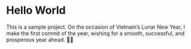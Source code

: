 # Hello World

This is a sample project. On the occasion of Vietnam’s Lunar New Year, I make the first commit of the year, wishing for a smooth, successful, and prosperous year ahead. 🚀🎉